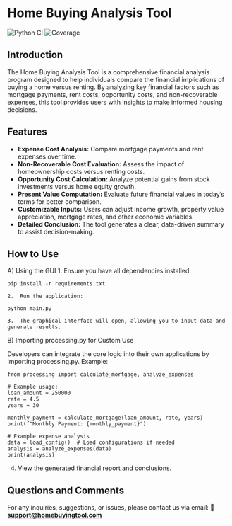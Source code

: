 # Home Buying Analysis Tool
![Python CI](https://github.com/dalemarana/HomeBuyingApp/actions/workflows/python-ci.yml/badge.svg)
![Coverage](https://codecov.io/gh/dalemarana/HomeBuyingApp/branch/main/graph/badge.svg)

## Introduction
The Home Buying Analysis Tool is a comprehensive financial analysis program designed to help individuals compare the financial implications of buying a home versus renting. By analyzing key financial factors such as mortgage payments, rent costs, opportunity costs, and non-recoverable expenses, this tool provides users with insights to make informed housing decisions.

## Features
- **Expense Cost Analysis:** Compare mortgage payments and rent expenses over time.
- **Non-Recoverable Cost Evaluation:** Assess the impact of homeownership costs versus renting costs.
- **Opportunity Cost Calculation:** Analyze potential gains from stock investments versus home equity growth.
- **Present Value Computation:** Evaluate future financial values in today’s terms for better comparison.
- **Customizable Inputs:** Users can adjust income growth, property value appreciation, mortgage rates, and other economic variables.
- **Detailed Conclusion:** The tool generates a clear, data-driven summary to assist decision-making.

## How to Use
A) Using the GUI
	1.	Ensure you have all dependencies installed:
```
pip install -r requirements.txt
```

	2.	Run the application:
```
python main.py
```

	3.	The graphical interface will open, allowing you to input data and generate results.

B) Importing processing.py for Custom Use

Developers can integrate the core logic into their own applications by importing processing.py. 
Example:
```
from processing import calculate_mortgage, analyze_expenses

# Example usage:
loan_amount = 250000
rate = 4.5
years = 30

monthly_payment = calculate_mortgage(loan_amount, rate, years)
print(f"Monthly Payment: {monthly_payment}")

# Example expense analysis
data = load_config()  # Load configurations if needed
analysis = analyze_expenses(data)
print(analysis)
```
4. View the generated financial report and conclusions.

## Questions and Comments
For any inquiries, suggestions, or issues, please contact us via email:
📧 **support@homebuyingtool.com**

